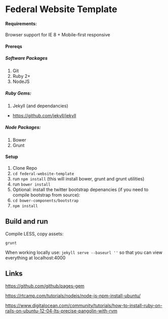 # Federal Website Template


#### Requirements:

Browser support for IE 8 +
Mobile-first responsive

#### Prereqs

##### Software Packages
1. Git
2. Ruby 2+
3. NodeJS

##### Ruby Gems:
1. Jekyll (and dependancies)
 * https://github.com/jekyll/jekyll

##### Node Packages:
1. Bower
2. Grunt

#### Setup

1. Clone Repo
1. ```cd federal-website-template```
1. run ```npm install``` (this will install bower, grunt and grunt utilities)
1. run ```bower install```
1. Optional: install the twitter bootstrap depenancies (if you need to compile bootstrap from source):
 1. ```cd bower-components/bootstrap```
 1. ```npm install```


## Build and run

Compile LESS, copy assets:

``` grunt ```

When working locally use:
```jekyll serve --baseurl ''```
 so that you can view everything at localhost:4000



 ## Links

 https://github.com/github/pages-gem

 https://rtcamp.com/tutorials/nodejs/node-js-npm-install-ubuntu/

https://www.digitalocean.com/community/tutorials/how-to-install-ruby-on-rails-on-ubuntu-12-04-lts-precise-pangolin-with-rvm